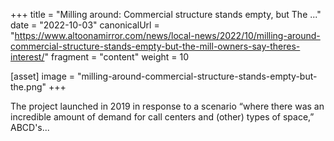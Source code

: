 +++
title = "Milling around: Commercial structure stands empty, but The ..."
date = "2022-10-03"
canonicalUrl = "https://www.altoonamirror.com/news/local-news/2022/10/milling-around-commercial-structure-stands-empty-but-the-mill-owners-say-theres-interest/"
fragment = "content"
weight = 10

[asset]
    image = "milling-around-commercial-structure-stands-empty-but-the.png"
+++

The project launched in 2019 in response to a scenario “where there was an 
incredible amount of demand for call centers and (other) types of space,” 
ABCD's...
